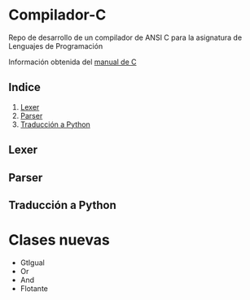 # Compilador-C
Repo de desarrollo de un compilador de ANSI C para la asignatura de Lenguajes de Programación

Información obtenida del [manual de C](https://www.gnu.org/software/gnu-c-manual/gnu-c-manual.html) 
## Indice
1. [Lexer](#Lexer)
2. [Parser](#Parser)
3. [Traducción a Python](#Traducción-a-Python)

## Lexer

## Parser

## Traducción a Python


# Clases nuevas

- GtIgual
- Or
- And
- Flotante
